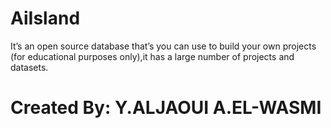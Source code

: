 # AiIsland

It’s an open source database that’s you can use to build your own projects (for educational purposes only),it has a large number of projects and datasets.




# Created By: Y.ALJAOUI A.EL-WASMI
